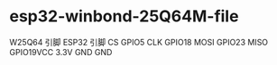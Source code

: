 # esp32-winbond-25Q64M-file


W25Q64 引脚	ESP32 引脚
​CS​	        GPIO5
​CLK​	        GPIO18
​MOSI​	      GPIO23
​MISO​	     GPIO19
​VCC​	       3.3V
​GND​	       GND

